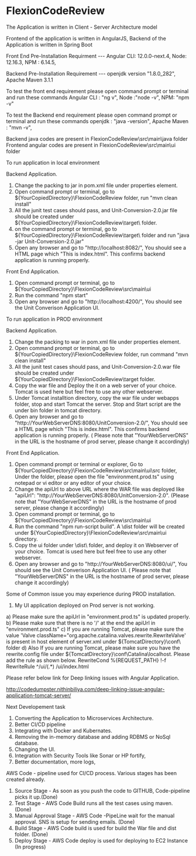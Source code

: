 # FlexionCodeReview

The Application is written in Client - Server Architecture model

Frontend of the application is written in AngularJS, Backend of the Application is written in Spring Boot

Front End Pre-Installation Requirment --- 
Angular CLI: 12.0.0-next.4,
Node: 12.16.3,
NPM : 6.14.5,

Backend Pre-Installation  Requirement ---
openjdk version "1.8.0_282",
Apache Maven 3.1.1 

To test the front end requirement please open command prompt or terminal and run these commands
Angular CLI : "ng v", Node :"node -v", NPM: "npm -v"

To test the Backend end requirement please open command prompt or terminal and run these commands
openjdk : "java -version", Apache Maven : "mvn -v",


Backend java codes are present in FlexionCodeReview\src\main\java folder
Frontend angular codes are present in FlexionCodeReview\src\main\ui folder

To run application in local environment 

Backend Application. 

1) Change the packing to jar in pom.xml file under properties element. 
2) Open command prompt or terminal, go to ${YourCopiedDirectory}\FlexionCodeReview folder, run "mvn clean install"
3) All the junit test cases should pass, and Unit-Conversion-2.0.jar file should be created under ${YourCopiedDirectory}\FlexionCodeReview\target\ folder. 
4) on the command prompt or terminal, go to ${YourCopiedDirectory}\FlexionCodeReview\target\  folder and run "java -jar Unit-Conversion-2.0.jar"
5) Open any browser and go to "http://localhost:8082/", You should see a HTML page which "This is index.html". This confirms backend application is running properly. 

Front End Application. 
1) Open command prompt or terminal, go to ${YourCopiedDirectory}\FlexionCodeReview\src\main\ui
2) Run the command "npm start"
3) Open any browser and go to "http://localhost:4200/", You should see the Unit Converison Application UI. 


To run application in PROD environment 

Backend Application. 
1) Change the packing to war in pom.xml file under properties element. 
2) Open command prompt or terminal, go to ${YourCopiedDirectory}\FlexionCodeReview folder, run command "mvn clean install"
3) All the junit test cases should pass, and Unit-Conversion-2.0.war file should be created under ${YourCopiedDirectory}\FlexionCodeReview\target folder.
4) Copy the war file and Deploy the it on a web server of your choice. Tomcat is used here but feel free to use any other webserver. 
5) Under Tomcat installtion directory, copy the  war file under webapps folder, stop and start Tomcat the server. Stop and Start script are the under bin folder in tomcat directory. 
6) Open any browser and go to "http://YourWebServerDNS:8080/UnitConversion-2.0/", You should see a HTML page which "This is index.html". This confirms backend application is running properly. ( Please note that "YourWebServerDNS" in the URL is the hostname of prod server, please change it accordingly) 

Front End Application. 
1) Open command prompt or terminal or explorer, Go to ${YourCopiedDirectory}\FlexionCodeReview\src\main\ui\src folder, Under the folder, please open the file "environment.prod.ts" using notepad or vi editor or any editor of your choice. 
2) Change the apiUrl to above URL where the WAR file was deployed like  "apiUrl": "http://YourWebServerDNS:8080/UnitConversion-2.0".
(Please note that "YourWebServerDNS" in the URL is the hostname of prod server, please change it accordingly) 
3) Open command prompt or terminal, go to ${YourCopiedDirectory}\FlexionCodeReview\src\main\ui
4) Run the command "npm run-script build". A \dist folder will be created under ${YourCopiedDirectory}\FlexionCodeReview\src\main\ui directory. 
5) Copy the ui folder under \dist\ folder, and deploy it on Webserver of your choice. Tomcat is used here but feel free to use any other webserver. 
5) Open any browser and go to "http://YourWebServerDNS:8080/ui/", You should see the Unit Converison Application UI. ( Please note that "YourWebServerDNS" in the URL is the hostname of prod server, please change it accordingly)



Some of Common issue you may experience during PROD installation. 

1) My UI application deployed on Prod server is not working. 

a) Please make sure the apiUrl in  "environment.prod.ts" is updated properly. 
b) Please make sure that there is no '/' at the end the apiUrl in  "environment.prod.ts"
c) If you are running Tomcat, please make sure the value 'Valve className="org.apache.catalina.valves.rewrite.RewriteValve' is present in host element of server.xml under ${TomcatDirectory}\conf\ folder
d) Also If you are running Tomcat, please make sure you have the rewrite.config file under ${TomcatDirectory}\conf\Catalina\localhost. Please add the rule as shown below.
RewriteCond %{REQUEST_PATH} !-f   		 	
RewriteRule ^/ui/(.*) /ui/index.html 

Please refer below link for Deep linking issues with Angular Application. 

http://codedumpster.nithinbiliya.com/deep-linking-issue-angular-application-tomcat-server/


Next Developement task
1) Converting the Application to Microservices Architecture.
2) Better CI/CD pipeline 
3) Integrating with Docker and Kubernates. 
4) Removing the in-memory database and adding RDBMS or NoSql database. 
5) Changing the UI.
6) Integration with Security Tools like Sonar or HP fortify, 
7) Better documentation, more logs, 

AWS Code - pipeline used for CI/CD process. Various stages has been created already. 
1) Source Stage - As soon as you push the code to GITHUB, Code-pipeline picks it up.(Done) 
2) Test Stage -  AWS Code Build runs all the test cases using maven. (Done) 
3) Manual Approval Stage -  AWS Code -PipeLine wait for the manual approval. SNS is setup for sending emails. (Done) 
4) Build Stage - AWS Code build is used for build the War file and dist folder. (Done) 
4) Deploy Stage - AWS Code deploy is used for deploying to EC2 Instance (In progress) 




